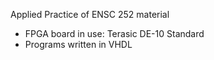Applied Practice of ENSC 252 material
- FPGA board in use: Terasic DE-10 Standard
- Programs written in VHDL
  
